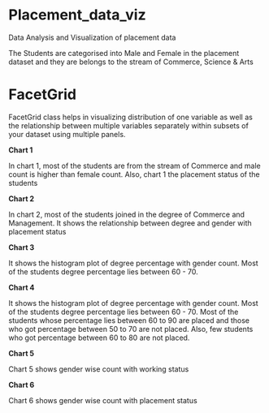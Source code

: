 # Placement_data_viz
Data Analysis and Visualization of placement data

 The Students are categorised into Male and Female in the placement dataset and they are belongs to the stream of Commerce, Science & Arts
 
 # FacetGrid
 
 FacetGrid class helps in visualizing distribution of one variable as well as the relationship between multiple variables separately within subsets of your dataset using  multiple panels. 
 
**Chart 1**

 In chart 1, most of the students are from the stream of Commerce and male count is higher than female count. Also, chart 1 the placement status of the students
 
**Chart 2**

 In chart 2, most of the students joined in the degree of Commerce and Management. It shows the relationship between degree and gender with placement status
 
**Chart 3**

 It shows the histogram plot of degree percentage with gender count. Most of the students degree percentage lies between 60 - 70. 

 **Chart 4**
 
 It shows the histogram plot of degree percentage with gender count. Most of the students degree percentage lies between 60 - 70. Most of the students whose percentage lies between 60 to 90 are placed and those who got percentage between 50 to 70 are not placed. Also, few students who got percentage between 60 to 80 are not placed.
 
 **Chart 5**
 
 Chart 5 shows gender wise count with working status
 
**Chart 6**

 Chart 6 shows gender wise count with placement status
